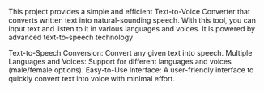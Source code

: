 This project provides a simple and efficient Text-to-Voice Converter that converts written text into natural-sounding speech. With this tool, you can input text and listen to it in various languages and voices. It is powered by advanced text-to-speech technology

Text-to-Speech Conversion: Convert any given text into speech.
Multiple Languages and Voices: Support for different languages and voices (male/female options).
Easy-to-Use Interface: A user-friendly interface to quickly convert text into voice with minimal effort.
